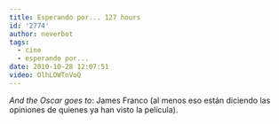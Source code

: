 ```yaml
---
title: Esperando por... 127 hours
id: '2774'
author: neverbot
tags:
  - cine
  - esperando por...
date: 2010-10-28 12:07:51
video: OlhLOWTnVoQ
---
```


_And the Oscar goes to_: James Franco (al menos eso están diciendo las opiniones de quienes ya han visto la película).
